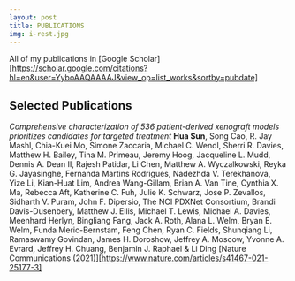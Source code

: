 ```yaml
---
layout: post
title: PUBLICATIONS
img: i-rest.jpg
---
```


All of my publications in [Google Scholar][https://scholar.google.com/citations?hl=en&user=YyboAAQAAAAJ&view_op=list_works&sortby=pubdate]

## Selected Publications
*Comprehensive characterization of 536 patient-derived xenograft models prioritizes candidates for targeted treatment*
**Hua Sun**, Song Cao, R. Jay Mashl, Chia-Kuei Mo, Simone Zaccaria, Michael C. Wendl, Sherri R. Davies, Matthew H. Bailey, Tina M. Primeau, Jeremy Hoog, Jacqueline L. Mudd, Dennis A. Dean II, Rajesh Patidar, Li Chen, Matthew A. Wyczalkowski, Reyka G. Jayasinghe, Fernanda Martins Rodrigues, Nadezhda V. Terekhanova, Yize Li, Kian-Huat Lim, Andrea Wang-Gillam, Brian A. Van Tine, Cynthia X. Ma, Rebecca Aft, Katherine C. Fuh, Julie K. Schwarz, Jose P. Zevallos, Sidharth V. Puram, John F. Dipersio, The NCI PDXNet Consortium, Brandi Davis-Dusenbery, Matthew J. Ellis, Michael T. Lewis, Michael A. Davies, Meenhard Herlyn, Bingliang Fang, Jack A. Roth, Alana L. Welm, Bryan E. Welm, Funda Meric-Bernstam, Feng Chen, Ryan C. Fields, Shunqiang Li, Ramaswamy Govindan, James H. Doroshow, Jeffrey A. Moscow, Yvonne A. Evrard, Jeffrey H. Chuang, Benjamin J. Raphael & Li Ding
[Nature Communications (2021)][https://www.nature.com/articles/s41467-021-25177-3]




